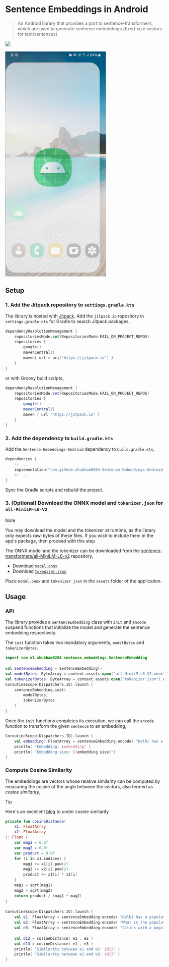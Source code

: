 # Sentence Embeddings in Android

> An Android library that provides a port to sentence-transformers, which are used to generate sentence embeddings (fixed-size vectors for text/sentences)

[![](https://jitpack.io/v/shubham0204/Sentence-Embeddings-Android.svg)](https://jitpack.io/#shubham0204/Sentence-Embeddings-Android)

![App Demo](resources/app_demo.gif)

## Setup

### 1. Add the Jitpack repository to `settings.gradle.kts`

The library is hosted with [Jitpack](https://jitpack.io/). Add the `jitpack.io` repository in `settings.gradle.kts` for Gradle to search Jitpack packages,

```kotlin
dependencyResolutionManagement {
    repositoriesMode.set(RepositoriesMode.FAIL_ON_PROJECT_REPOS)
    repositories {
        google()
        mavenCentral()
        maven{ url = uri("https://jitpack.io") }
    }
}
```

or with Groovy build scripts,

```groovy
dependencyResolutionManagement {
    repositoriesMode.set(RepositoriesMode.FAIL_ON_PROJECT_REPOS)
    repositories {
        google()
        mavenCentral()
        maven { url "https://jitpack.io" }
    }
}
```

### 2. Add the dependency to `build.gradle.kts`

Add the `Sentence-Embeddings-Android` dependency to `build.gradle.kts`,

```kotlin
dependencies {
    // ...
    implementation("com.github.shubham0204:Sentence-Embeddings-Android:0.0.3")
    // ...
}
```

Sync the Gradle scripts and rebuild the project.

### 3. (Optional) Download the ONNX model and `tokenizer.json` for `all-MiniLM-L6-V2`

> [!NOTE]
> You may download the model and the tokenizer at runtime, as the library only expects raw-bytes of these files. If you wish to include them in the app's package, then proceed with this step

The ONNX model and the tokenizer can be downloaded from the [sentence-transformers/all-MiniLM-L6-v2](https://huggingface.co/sentence-transformers/all-MiniLM-L6-v2) repository,

- Download [`model.onnx`](https://huggingface.co/sentence-transformers/all-MiniLM-L6-v2/blob/main/onnx/model.onnx)
- Download [`tokenizer.json`](https://huggingface.co/sentence-transformers/all-MiniLM-L6-v2/blob/main/tokenizer.json)

Place `model.onnx` and `tokenizer.json` in the `assets` folder of the application. 

## Usage

### API

The library provides a `SentenceEmbedding` class with `init` and `encode` suspend functions that initialize the model and generate the sentence embedding respectively. 

The `init` function takes two mandatory arguments, `modelBytes` and `tokenizerBytes`.

```kotlin
import com.ml.shubham0204.sentence_embeddings.SentenceEmbedding

val sentenceEmbedding = SentenceEmbedding()
val modelBytes: ByteArray = context.assets.open("all-MiniLM-L6-V2.onnx").use{ it.readBytes() }
val tokenizerBytes: ByteArray = context.assets.open("tokenizer.json").use{ it.readBytes() }
CoroutineScope(Dispatchers.IO).launch {
    sentenceEmbedding.init(
        modelBytes,
        tokenizerBytes
    )
}
```

Once the `init` functions completes its execution, we can call the `encode` function to transform the given `sentence` to an embedding,

```kotlin
CoroutineScope(Dispatchers.IO).launch {
    val embedding: FloatArray = sentenceEmbedding.encode( "Delhi has a population 32 million" )
    println( "Embedding: $embedding" )
    println( "Embedding size: ${embedding.size}")
}
```

### Compute Cosine Similarity

The embeddings are vectors whose relative similarity can be computed by measuring the cosine of the angle between the vectors, also termed as *cosine similarity*,

> [!TIP]
> Here's an excellent [blog](https://towardsdatascience.com/cosine-similarity-how-does-it-measure-the-similarity-maths-behind-and-usage-in-python-50ad30aad7db) to under cosine similarity

```kotlin
private fun cosineDistance(
    x1: FloatArray,
    x2: FloatArray
): Float {
    var mag1 = 0.0f
    var mag2 = 0.0f
    var product = 0.0f
    for (i in x1.indices) {
        mag1 += x1[i].pow(2)
        mag2 += x2[i].pow(2)
        product += x1[i] * x2[i]
    }
    mag1 = sqrt(mag1)
    mag2 = sqrt(mag2)
    return product / (mag1 * mag2)
}

CoroutineScope(Dispatchers.IO).launch {
    val e1: FloatArray = sentenceEmbedding.encode( "Delhi has a population 32 million" )
    val e2: FloatArray = sentenceEmbedding.encode( "What is the population of Delhi?" )
    val e3: FloatArray = sentenceEmbedding.encode( "Cities with a population greater than 4 million are termed as metro cities" )
    
    val d12 = cosineDistance( e1 , e2 )
    val d13 = cosineDistance( e1 , e3 )
    println( "Similarity between e1 and e2: $d12" )
    println( "Similarity between e1 and e3: $d13" )
}
```